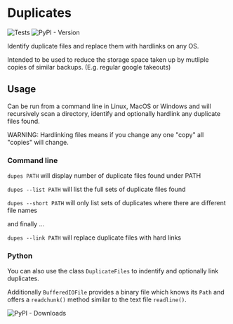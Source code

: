 # Duplicates

![Tests](https://github.com/MusicalNinjaRandInt/duplicates/actions/workflows/CI.yaml/badge.svg?branch=main)
![PyPI - Version](https://img.shields.io/pypi/v/link-duplicates)


Identify duplicate files and replace them with hardlinks on any OS.

Intended to be used to reduce the storage space taken up by mutliple copies of similar backups. (E.g. regular google takeouts)

## Usage

Can be run from a command line in Linux, MacOS or Windows and will recursively scan a directory, identify and optionally hardlink any duplicate files found.

WARNING: Hardlinking files means if you change any one "copy" all "copies" will change.

### Command line

`dupes PATH` will display number of duplicate files found under PATH

`dupes --list PATH` will list the full sets of duplicate files found

`dupes --short PATH` will only list sets of duplicates where there are different file names

and finally ...

`dupes --link PATH` will replace duplicate files with hard links

### Python

You can also use the class `DuplicateFiles` to indentify and optionally link duplicates.

Additionally `BufferedIOFile` provides a binary file which knows its `Path` and offers a `readchunk()` method similar to the text file `readline()`.

![PyPI - Downloads](https://img.shields.io/pypi/dm/link-duplicates)
